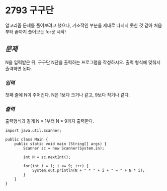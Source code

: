 # 2793 구구단

알고리즘 문제를 풀어보려고 했으나, 기초적인 부분을 제대로 다지지 못한 것 같아 처음부터 끝까지 풀어보는 for문 시작!

## _문제_

N을 입력받은 뒤, 구구단 N단을 출력하는 프로그램을 작성하시오. 출력 형식에 맞춰서 출력하면 된다.

### _입력_
첫째 줄에 N이 주어진다. N은 1보다 크거나 같고, 9보다 작거나 같다.

### _출력_
출력형식과 같게 N * 1부터 N * 9까지 출력한다.

    import java.util.Scanner;

    public class Main {
        public static void main (String[] args) {
            Scanner sc = new Scanner(System.in);

            int N = sc.nextInt();

            for(int i = 1; i <= 9; i++) {
                System.out.println(N + " * " + i + " = " + N * i);
            }
        }
    }
